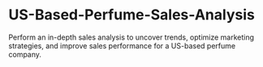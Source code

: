# US-Based-Perfume-Sales-Analysis
Perform an in-depth sales analysis to uncover trends, optimize marketing strategies, and improve sales performance for a US-based perfume company.

